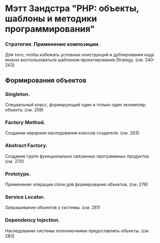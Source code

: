 # Мэтт Зандстра "PHP: объекты, шаблоны и методики программирования"

### Стратегия. Применение композиции.

Для того, чтобы избежать условных конструкций и дублирования кода можно воспользоваться шаблоном проектирования Strategy. (см. 240-243)

## Формирования объектов

### Singleton. 

Специальный класс, формирующий один и только один экземпляр объекта. (см. 259)

### Factory Method. 

Создание иерархии наследования классов создателя. (см. 263)

### Abstract Factory. 

Создание групп функционально связанных программных продуктов. (см. 270)

### Prototype. 

Применение операции clone для формирования объектов. (см. 276)

### Service Locator. 

Запрашивание объектов у системы. (см. 281)

### Dependency Injection. 

Наследования системы полномочиями предоставлять объекты. (см. 283)


